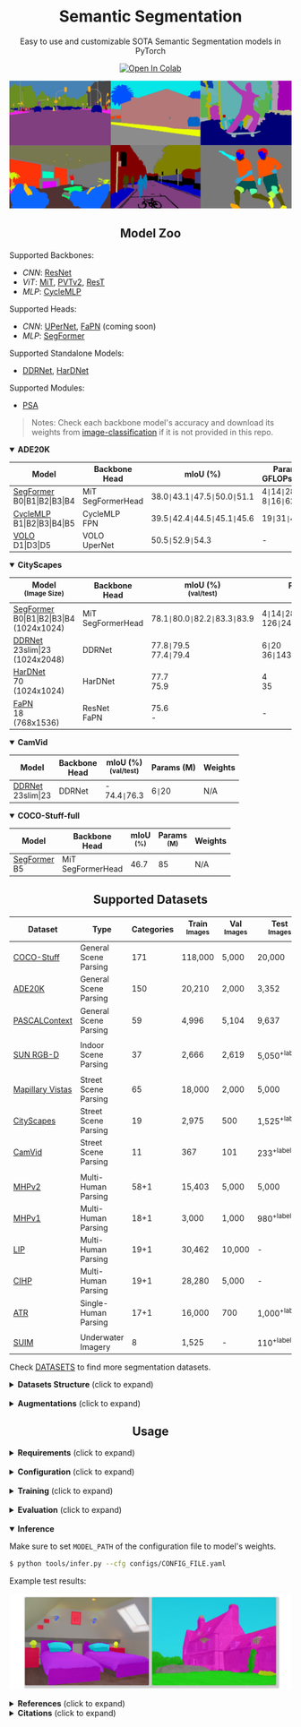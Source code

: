 # <div align="center">Semantic Segmentation</div>

<div align="center">
<p>Easy to use and customizable SOTA Semantic Segmentation models in PyTorch</p>

<a href="https://colab.research.google.com/github/sithu31296/semantic-segmentation/blob/main/tutorial.ipynb"><img src="https://colab.research.google.com/assets/colab-badge.svg" alt="Open In Colab"></a>

</div>

![banner](assests/banner.jpg)

## <div align="center">Model Zoo</div>

[ddrnet]: https://arxiv.org/abs/2101.06085
[hardnet]: https://arxiv.org/abs/1909.00948

[resnet]: https://arxiv.org/abs/1512.03385
[rest]: https://arxiv.org/abs/2105.13677v3
[pvtv2]: https://arxiv.org/abs/2106.13797
[segformer]: https://arxiv.org/abs/2105.15203v2
[volo]: https://arxiv.org/abs/2106.13112v1
[cyclemlp]: https://arxiv.org/abs/2107.10224

[upernet]: https://arxiv.org/abs/1807.10221
[fapn]: https://arxiv.org/abs/2108.07058

[psa]: https://arxiv.org/abs/2107.00782

[maskformer]: https://arxiv.org/abs/2107.06278v1
[openworld]: https://arxiv.org/abs/2107.14228


[mit]: https://drive.google.com/drive/folders/1b7bwrInTW4VLEm27YawHOAMSMikga2Ia
[segformerw]: https://drive.google.com/drive/folders/1UUMCAA51zkBBGAGh9zAX79q0YzHaa0p8?usp=sharing
[ddrnetw]: https://drive.google.com/drive/folders/15-rUFFwhKVra-6Y46HdcsfFCdOM4oEJA?usp=sharing
[ddrnetbw]: https://drive.google.com/drive/folders/15d-JHTt6k335ieHEMTGt1nWJHnxfP3LN?usp=sharing
[cyclemlpw]: https://drive.google.com/drive/folders/19DNSyZfJKKvH_ab0-kGlsYOdy9Zc_BiA?usp=sharing
[hardnetcity]: https://drive.google.com/file/d/1QK1qgaKOPAatx-DHNmv7Mu0S0cE1fHCN/view?usp=sharing
[hardnetw]: https://drive.google.com/file/d/1HAFHvtodAPL_eb4LX_rb0FJZyKTOo4mK/view?usp=sharing


Supported Backbones:
* *CNN*: [ResNet][resnet]
* *ViT*: [MiT][segformer], [PVTv2][pvtv2], [ResT][rest]
* *MLP*: [CycleMLP][cyclemlp]

Supported Heads:
* *CNN*: [UPerNet][upernet], [FaPN][fapn] (coming soon)
* *MLP*: [SegFormer][segformer]

Supported Standalone Models:
* [DDRNet][ddrnet], [HarDNet][hardnet]

Supported Modules:
* [PSA][psa]

> Notes: Check each backbone model's accuracy and download its weights from [image-classification](https://github.com/sithu31296/image-classification) if it is not provided in this repo. 


<details open>
  <summary><strong>ADE20K</strong></summary>

Model | Backbone<br>Head | mIoU (%) | Params (M)<br>GFLOPs <small>(512x512)</small> | Weights
--- | --- | --- | --- | --- 
[SegFormer][segformer]<br>B0\|B1\|B2\|B3\|B4 | MiT<br>SegFormerHead | 38.0`\|`43.1`\|`47.5`\|`50.0`\|`51.1 | 4`\|`14`\|`28`\|`47`\|`64<br>8`\|`16`\|`62`\|`79`\|`96 | [models][segformerw]\|[backbones][mit]
[CycleMLP][cyclemlp]<br>B1\|B2\|B3\|B4\|B5 | CycleMLP<br>FPN | 39.5`\|`42.4`\|`44.5`\|`45.1`\|`45.6 | 19`\|`31`\|`42`\|`56`\|`79 | [backbones][cyclemlpw]
[VOLO][volo]<br>D1\|D3\|D5 | VOLO<br>UperNet | 50.5`\|`52.9`\|`54.3 | - | N/A

</details>

<details open>
  <summary><strong>CityScapes</strong></summary>

Model<br><sup>(Image Size) | Backbone<br>Head | mIoU (%)<br><sup>(val/test) | Params (M)<br>GFLOPs | Weights
--- | --- | --- | --- | --- 
[SegFormer][segformer]<br>B0\|B1\|B2\|B3\|B4<br>(1024x1024) | MiT<br>SegFormerHead | 78.1`\|`80.0`\|`82.2`\|`83.3`\|`83.9 | 4`\|`14`\|`28`\|`47`\|`64 <br> 126`\|`244`\|`717`\|`963`\|`1241 | [backbones][mit]
[DDRNet][ddrnet]<br>23slim\|23<br>(1024x2048) | DDRNet | 77.8`\|`79.5<br>77.4`\|`79.4 | 6`\|`20 <br> 36`\|`143 | [models][ddrnetw]\|[backbones][ddrnetbw]
[HarDNet][hardnet]<br>70<br>(1024x1024) | HarDNet | 77.7<br>75.9 | 4<br>35 | [model][hardnetcity]\|[backbone][hardnetw]
[FaPN][fapn]<br>18<br>(768x1536) | ResNet<br>FaPN | 75.6<br>- | - | - | N/A

</details>

<details open>
  <summary><strong>CamVid</strong></summary>

Model | Backbone<br>Head | mIoU (%)<br><sup>(val/test) | Params (M) | Weights
--- | --- | --- | --- | --- 
[DDRNet][ddrnet]<br>23slim\|23 | DDRNet | -<br>74.4`\|`76.3 | 6`\|`20 | N/A

</details>

<details open>
  <summary><strong>COCO-Stuff-full</strong></summary>

Model | Backbone<br>Head  | mIoU <br><sup>(%) | Params <br><sup>(M) | Weights
--- | --- | --- | --- | --- 
[SegFormer][segformer]<br>B5 | MiT<br>SegFormerHead | 46.7 | 85 | N/A

</details>

<!---
<details>
  <summary><strong>Panoptic Segmentation on COCO panoptic-val</strong> (click to expand)</summary>

Method | Backbone | PQ | PQ<sup>Th | PQ<sup>St | SQ | RQ | Params <br><sup>(M) | GFLOPs | Pretrained
--- | --- | --- | --- | --- | --- | --- | --- | --- | ---
[MaskFormer][maskformer] | Swin-T | 47.7 | 51.7 | 41.7 | 80.4 | 58.3 | 42 | 179 | N/A
| | Swin-S | 49.7 | 54.4 | 42.6 | 80.9 | 60.4 | 63 | 259 | N/A
| | Swin-B | 51.8 | 56.3 | 43.2 | 81.4 | 61.8 | 102 | 411 | N/A

</details>

<details>
  <summary><strong>Entity Segmentation on COCO-val</strong> (click to expand)</summary>

Method | Backbone | Entity AP | Mask Rescore | Pretrained
--- | --- | --- | --- | ---
[Open-World Entity][openworld] | MiT-B0 | 28.8 | 30.4 | N/A
| | MiT-B2 | 35.1 | 36.6 | N/A
| | MiT-B3 | 36.9 | 38.5 | N/A
| | MiT-B5 | 37.2 | 38.7 | N/A


</details>

--->

## <div align="center">Supported Datasets</div>

[ade20k]: http://sceneparsing.csail.mit.edu/
[cityscapes]: https://www.cityscapes-dataset.com/
[camvid]: http://mi.eng.cam.ac.uk/research/projects/VideoRec/CamVid/
[cocostuff]: https://github.com/nightrome/cocostuff
[mhp]: https://lv-mhp.github.io/
[lip]: http://sysu-hcp.net/lip/index.php
[atr]: https://github.com/lemondan/HumanParsing-Dataset
[pascalcontext]: https://cs.stanford.edu/~roozbeh/pascal-context/
[pcannos]: https://drive.google.com/file/d/1hOQnuTVYE9s7iRdo-6iARWkN2-qCAoVz/view?usp=sharing
[suim]: http://irvlab.cs.umn.edu/resources/suim-dataset
[mv]: https://www.mapillary.com/dataset/vistas
[sunrgbd]: https://rgbd.cs.princeton.edu/

Dataset | Type | Categories | Train <br><sup>Images | Val<br><sup>Images | Test<br><sup>Images | Image Size<br><sup>(HxW)
--- | --- | --- | --- | --- | --- | ---
[COCO-Stuff][cocostuff] | General Scene Parsing | 171 | 118,000 | 5,000 | 20,000 | -
[ADE20K][ade20k] | General Scene Parsing | 150 | 20,210 | 2,000 | 3,352 | -
[PASCALContext][pascalcontext] | General Scene Parsing | 59 | 4,996 | 5,104 | 9,637 | -
||
[SUN RGB-D][sunrgbd] | Indoor Scene Parsing | 37 | 2,666 | 2,619 | 5,050<sup>+labels | -
||
[Mapillary Vistas][mv] | Street Scene Parsing | 65 | 18,000 | 2,000 | 5,000 | 1080x1920
[CityScapes][cityscapes] | Street Scene Parsing | 19 | 2,975 | 500 | 1,525<sup>+labels | 1024x2048
[CamVid][camvid] | Street Scene Parsing | 11 | 367 | 101 | 233<sup>+labels | 720x960
||
[MHPv2][mhp] | Multi-Human Parsing | 58+1 | 15,403 | 5,000 | 5,000 | -
[MHPv1][mhp] | Multi-Human Parsing | 18+1 | 3,000 | 1,000 | 980<sup>+labels | -
[LIP][lip] | Multi-Human Parsing | 19+1 | 30,462 | 10,000 | - | -
[CIHP][lip] | Multi-Human Parsing | 19+1 | 28,280 | 5,000 | - | -
[ATR][atr] | Single-Human Parsing | 17+1 | 16,000 | 700 | 1,000<sup>+labels | -
||
[SUIM][suim] | Underwater Imagery | 8 | 1,525 | - | 110<sup>+labels | -

Check [DATASETS](./DATASETS.md) to find more segmentation datasets.

<details>
  <summary><strong>Datasets Structure</strong> (click to expand)</summary>

Datasets should have the following structure:

```
data
|__ ADEChallenge
    |__ ADEChallengeData2016
        |__ images
            |__ training
            |__ validation
        |__ annotations
            |__ training
            |__ validation

|__ CityScapes
    |__ leftImg8bit
        |__ train
        |__ val
        |__ test
    |__ gtFine
        |__ train
        |__ val
        |__ test

|__ CamVid
    |__ train
    |__ val
    |__ test
    |__ train_labels
    |__ val_labels
    |__ test_labels
    
|__ VOCdevkit
    |__ VOC2010
        |__ JPEGImages
        |__ SegmentationClassContext
        |__ ImageSets
            |__ SegmentationContext
                |__ train.txt
                |__ val.txt
    
|__ COCO
    |__ images
        |__ train2017
        |__ val2017
    |__ labels
        |__ train2017
        |__ val2017

|__ MHPv1
    |__ images
    |__ annotations
    |__ train_list.txt
    |__ test_list.txt

|__ MHPv2
    |__ train
        |__ images
        |__ parsing_annos
    |__ val
        |__ images
        |__ parsing_annos

|__ LIP
    |__ LIP
        |__ TrainVal_images
            |__ train_images
            |__ val_images
        |__ TrainVal_parsing_annotations
            |__ train_segmentations
            |__ val_segmentations

    |__ CIHP
        |__ instance-leve_human_parsing
            |__ train
                |__ Images
                |__ Category_ids
            |__ val
                |__ Images
                |__ Category_ids

    |__ ATR
        |__ humanparsing
            |__ JPEGImages
            |__ SegmentationClassAug

|__ SUIM
    |__ train_val
        |__ images
        |__ masks
    |__ TEST
        |__ images
        |__ masks

|__ SunRGBD
    |__ SUNRGBD
        |__ kv1/kv2/realsense/xtion
    |__ SUNRGBDtoolbox
        |__ traintestSUNRGBD
            |__ allsplit.mat

|__ Mapillary
    |__ training
        |__ images
        |__ labels
    |__ validation
        |__ images
        |__ labels
```

> Note: For PASCALContext, download the annotations from [here](pcannos) and put it in VOC2010.

</details>

<br>
<details>
  <summary><strong>Augmentations</strong> (click to expand)</summary>

Check out the notebook [here](./datasets/aug_test.ipynb) to test the augmentation effects.

Pixel-level Transforms:
* ColorJitter (Brightness, Contrast, Saturation, Hue)
* Gamma, Sharpness, AutoContrast, Equalize, Posterize
* GaussianBlur, Grayscale

Spatial-level Transforms:
* Affine, RandomRotation
* HorizontalFlip, VerticalFlip
* CenterCrop, RandomCrop
* Pad, ResizePad, Resize
* RandomResizedCrop

</details>

## <div align="center">Usage</div>

<details>
  <summary><strong>Requirements</strong> (click to expand)</summary>

* python >= 3.6
* torch >= 1.8.1
* torchvision >= 0.9.1

Other requirements can be installed with `pip install -r requirements.txt`.

</details>

<br>
<details>
  <summary><strong>Configuration</strong> (click to expand)</summary>

Create a configuration file in `configs`. Sample configuration for ADE20K dataset can be found [here](configs/ade20k.yaml). Then edit the fields you think if it is needed. This configuration file is needed for all of training, evaluation and prediction scripts.

</details>

<br>
<details>
  <summary><strong>Training</strong> (click to expand)</summary>

To train with a single GPU:

```bash
$ python tools/train.py --cfg configs/CONFIG_FILE.yaml
```

To train with multiple gpus, set `DDP` field in config file to `true` and run as follows:

```bash
$ python -m torch.distributed.launch --nproc_per_node=2 --use_env tools/train.py --cfg configs/CONFIG_FILE.yaml
```

</details>

<br>
<details>
  <summary><strong>Evaluation</strong> (click to expand)</summary>

Make sure to set `MODEL_PATH` of the configuration file to your trained model directory.

```bash
$ python tools/val.py --cfg configs/CONFIG_FILE.yaml
```

To evaluate with multi-scale and flip, change `ENABLE` field in `MSF` to `true` and run the same command as above.

</details>

<br>
<details open>
  <summary><strong>Inference</strong></summary>

Make sure to set `MODEL_PATH` of the configuration file to model's weights.

```bash
$ python tools/infer.py --cfg configs/CONFIG_FILE.yaml
```

Example test results:

![test_result](./assests/infer_result.jpg)

</details>

<details>
  <summary><strong>References</strong> (click to expand)</summary>

* https://github.com/CoinCheung/BiSeNet
* https://github.com/open-mmlab/mmsegmentation
* https://github.com/rwightman/pytorch-image-models

</details>

<details>
  <summary><strong>Citations</strong> (click to expand)</summary>

```
@article{xie2021segformer,
  title={SegFormer: Simple and Efficient Design for Semantic Segmentation with Transformers},
  author={Xie, Enze and Wang, Wenhai and Yu, Zhiding and Anandkumar, Anima and Alvarez, Jose M and Luo, Ping},
  journal={arXiv preprint arXiv:2105.15203},
  year={2021}
}

@misc{xiao2018unified,
  title={Unified Perceptual Parsing for Scene Understanding}, 
  author={Tete Xiao and Yingcheng Liu and Bolei Zhou and Yuning Jiang and Jian Sun},
  year={2018},
  eprint={1807.10221},
  archivePrefix={arXiv},
  primaryClass={cs.CV}
}

@article{hong2021deep,
  title={Deep Dual-resolution Networks for Real-time and Accurate Semantic Segmentation of Road Scenes},
  author={Hong, Yuanduo and Pan, Huihui and Sun, Weichao and Jia, Yisong},
  journal={arXiv preprint arXiv:2101.06085},
  year={2021}
}

@misc{zhang2021rest,
  title={ResT: An Efficient Transformer for Visual Recognition}, 
  author={Qinglong Zhang and Yubin Yang},
  year={2021},
  eprint={2105.13677},
  archivePrefix={arXiv},
  primaryClass={cs.CV}
}

@misc{huang2021fapn,
  title={FaPN: Feature-aligned Pyramid Network for Dense Image Prediction}, 
  author={Shihua Huang and Zhichao Lu and Ran Cheng and Cheng He},
  year={2021},
  eprint={2108.07058},
  archivePrefix={arXiv},
  primaryClass={cs.CV}
}

@misc{chen2021cyclemlp,
  title={CycleMLP: A MLP-like Architecture for Dense Prediction}, 
  author={Shoufa Chen and Enze Xie and Chongjian Ge and Ding Liang and Ping Luo},
  year={2021},
  eprint={2107.10224},
  archivePrefix={arXiv},
  primaryClass={cs.CV}
}

@misc{wang2021pvtv2,
  title={PVTv2: Improved Baselines with Pyramid Vision Transformer}, 
  author={Wenhai Wang and Enze Xie and Xiang Li and Deng-Ping Fan and Kaitao Song and Ding Liang and Tong Lu and Ping Luo and Ling Shao},
  year={2021},
  eprint={2106.13797},
  archivePrefix={arXiv},
  primaryClass={cs.CV}
}

@article{Liu2021PSA,
  title={Polarized Self-Attention: Towards High-quality Pixel-wise Regression},
  author={Huajun Liu and Fuqiang Liu and Xinyi Fan and Dong Huang},
  journal={Arxiv Pre-Print arXiv:2107.00782 },
  year={2021}
}

@misc{chao2019hardnet,
  title={HarDNet: A Low Memory Traffic Network}, 
  author={Ping Chao and Chao-Yang Kao and Yu-Shan Ruan and Chien-Hsiang Huang and Youn-Long Lin},
  year={2019},
  eprint={1909.00948},
  archivePrefix={arXiv},
  primaryClass={cs.CV}
}

```

</details>